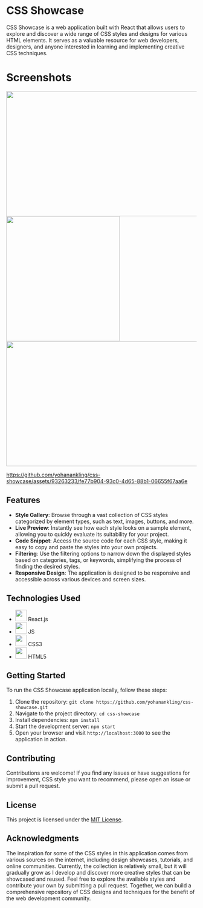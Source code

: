 # CSS Showcase

CSS Showcase is a web application built with React that allows users to explore and discover a wide range of CSS styles and designs for various HTML elements. It serves as a valuable resource for web developers, designers, and anyone interested in learning and implementing creative CSS techniques.

# Screenshots

<img width="600" height="330" src="https://github.com/yohanankling/css-showcase/assets/93263233/cb78a57b-d6e9-4539-90b9-9c4ab180de4c"/>
<img width="300" height="330" src="https://github.com/yohanankling/css-showcase/assets/93263233/db724dd6-c393-4eb8-a9e6-75b48a13ab91"/>
<img width="600" height="330" src="https://github.com/yohanankling/css-showcase/assets/93263233/1e9891e4-eb18-40c9-a413-a6ccb811b1cb"/>

https://github.com/yohanankling/css-showcase/assets/93263233/fe77b904-93c0-4d65-88b1-06655f67aa6e



## Features

- **Style Gallery**: Browse through a vast collection of CSS styles categorized by element types, such as text, images, buttons, and more.
- **Live Preview**: Instantly see how each style looks on a sample element, allowing you to quickly evaluate its suitability for your project.
- **Code Snippet**: Access the source code for each CSS style, making it easy to copy and paste the styles into your own projects.
- **Filtering**: Use the filtering options to narrow down the displayed styles based on categories, tags, or keywords, simplifying the process of finding the desired styles.
- **Responsive Design**: The application is designed to be responsive and accessible across various devices and screen sizes.

## Technologies Used

- <img src="https://github.com/yohanankling/FlagsWars/assets/93263233/4619a693-40a7-41d2-8eaa-3a4cf47e56f7" width="30" height="30"> React.js
- <img src="https://github.com/yohanankling/FlagsWars/assets/93263233/acd260e6-7354-40e7-93c6-5a603275fcb6" width="30" height="30"> JS
- <img src="https://github.com/yohanankling/FlagsWars/assets/93263233/b83a0136-8b44-4ce9-ba3d-0f85118241e6" width="30" height="30"> CSS3
- <img src="https://github.com/yohanankling/FlagsWars/assets/93263233/cfc062ab-7a6b-40d0-b2fc-fada37a5932b" width="30" height="30"> HTML5

## Getting Started

To run the CSS Showcase application locally, follow these steps:

1. Clone the repository: `git clone https://github.com/yohanankling/css-showcase.git`
2. Navigate to the project directory: `cd css-showcase`
3. Install dependencies: `npm install`
4. Start the development server: `npm start`
5. Open your browser and visit `http://localhost:3000` to see the application in action.

## Contributing

Contributions are welcome! If you find any issues or have suggestions for improvement, CSS style you want to recommend, please open an issue or submit a pull request.

## License

This project is licensed under the [MIT License](LICENSE).

## Acknowledgments

The inspiration for some of the CSS styles in this application comes from various sources on the internet, including design showcases, tutorials, and online communities. Currently, the collection is relatively small, but it will gradually grow as I develop and discover more creative styles that can be showcased and reused.
Feel free to explore the available styles and contribute your own by submitting a pull request. Together, we can build a comprehensive repository of CSS designs and techniques for the benefit of the web development community.
